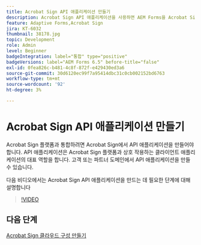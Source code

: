 ```yaml
---
title: Acrobat Sign API 애플리케이션 만들기
description: Acrobat Sign API 애플리케이션을 사용하면 AEM Forms을 Acrobat Sign과 통합할 수 있습니다
feature: Adaptive Forms,Acrobat Sign
jira: KT-6032
thumbnail: 38178.jpg
topic: Development
role: Admin
level: Beginner
badgeIntegration: label="통합" type="positive"
badgeVersions: label="AEM Forms 6.5" before-title="false"
exl-id: 0fea826c-b481-4c8f-872f-e429430ed3a6
source-git-commit: 30d6120ec99f7a95414dbc31c0cb002152bd6763
workflow-type: tm+mt
source-wordcount: '92'
ht-degree: 3%

---
```


# Acrobat Sign API 애플리케이션 만들기

Acrobat Sign 플랫폼과 통합하려면 Acrobat Sign에서 API 애플리케이션을 만들어야 합니다. API 애플리케이션은 Acrobat Sign 플랫폼과 상호 작용하는 클라이언트 애플리케이션의 대표 역할을 합니다. 고객 또는 파트너 도메인에서 API 애플리케이션을 만들 수 있습니다.

다음 비디오에서는 Acrobat Sign API 애플리케이션을 만드는 데 필요한 단계에 대해 설명합니다

>[!VIDEO](https://video.tv.adobe.com/v/38178?quality=12&learn=on)

## 다음 단계

[Acrobat Sign 클라우드 구성 만들기](./create-adobe-sign-cloud-configuration.md)